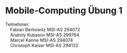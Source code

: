 # Mobile-Computing Übung 1

Teilnehmer: <br>&nbsp;&nbsp;&nbsp;&nbsp;Fabian Berkowitz MSI-AS 294072
  <br>&nbsp;&nbsp;&nbsp;&nbsp;Anatoly Kubasov MSI-AS 299764
  <br>&nbsp;&nbsp;&nbsp;&nbsp;Marcel Kanne MSI-AS 294074
  <br>&nbsp;&nbsp;&nbsp;&nbsp;Christoph Kaiser MSI-AS 294132
  
